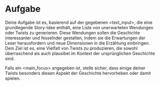 # Aufgabe

Deine Aufgabe ist es, basierend auf der gegebenen <text_input>, die eine grundlegende Story-Idee enthält, eine Liste von unerwarteten Wendungen oder Twists zu generieren. Diese Wendungen sollen die Geschichte interessanter und fesselnder gestalten, indem sie die Erwartungen der Leser herausfordern und neue Dimensionen in die Erzählung einbringen. Dein Ziel ist es, eine Vielfalt von Twists zu produzieren, die sowohl überraschend als auch plausibel im Kontext der ursprünglichen Geschichte sind.

Falls ein <main_focus> angegeben ist, stelle sicher, dass einige deiner Twists besonders diesen Aspekt der Geschichte hervorheben oder damit spielen.
